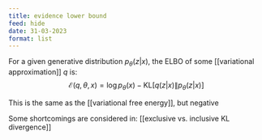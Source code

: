 ```yaml
---
title: evidence lower bound
feed: hide
date: 31-03-2023
format: list
---
```



For a given generative distribution $p_\theta(z|x)$, the ELBO of some [[variational approximation]] $q$ is:
$$
	\mathcal E(q, \theta, x) = \log p_\theta(x) - \text{KL}[q(z|x)\|p_\theta(z|x)]
$$

This is the same as the [[variational free energy]], but negative

Some shortcomings are considered in: [[exclusive vs. inclusive KL divergence]]